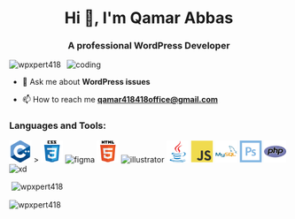 <h1 align="center">Hi 👋, I'm Qamar Abbas</h1>
<h3 align="center">A professional WordPress Developer</h3>
<img align="right" alt="coding" width="400" src="https://user-images.githubusercontent.com/55389276/140866485-8fb1c876-9a8f-4d6a-98dc-08c4981eaf70.gif">
<p align="left"> <img src="https://komarev.com/ghpvc/?username=wpxpert418&label=Profile%20views&color=0e75b6&style=flat" alt="wpxpert418" /> </p>

- 💬 Ask me about **WordPress issues**

- 📫 How to reach me **qamar418418office@gmail.com**

<h3 align="left">Languages and Tools:</h3>
<p align="left"> <img src="https://raw.githubusercontent.com/devicons/devicon/master/icons/cplusplus/cplusplus-original.svg" alt="cplusplus" width="40" height="40"/>  >  <img src="https://raw.githubusercontent.com/devicons/devicon/master/icons/css3/css3-original-wordmark.svg" alt="css3" width="40" height="40"/>     <img src="https://www.vectorlogo.zone/logos/figma/figma-icon.svg" alt="figma" width="40" height="40"/>    <img src="https://raw.githubusercontent.com/devicons/devicon/master/icons/html5/html5-original-wordmark.svg" alt="html5" width="40" height="40"/>    <img src="https://www.vectorlogo.zone/logos/adobe_illustrator/adobe_illustrator-icon.svg" alt="illustrator" width="40" height="40"/>     <img src="https://raw.githubusercontent.com/devicons/devicon/master/icons/java/java-original.svg" alt="java" width="40" height="40"/>  <img src="https://raw.githubusercontent.com/devicons/devicon/master/icons/javascript/javascript-original.svg" alt="javascript" width="40" height="40"/>  <img src="https://raw.githubusercontent.com/devicons/devicon/master/icons/mysql/mysql-original-wordmark.svg" alt="mysql" width="40" height="40"/>   <img src="https://raw.githubusercontent.com/devicons/devicon/master/icons/photoshop/photoshop-line.svg" alt="photoshop" width="40" height="40"/>   <img src="https://raw.githubusercontent.com/devicons/devicon/master/icons/php/php-original.svg" alt="php" width="40" height="40"/>   <img src="https://cdn.worldvectorlogo.com/logos/adobe-xd.svg" alt="xd" width="40" height="40"/>   </p>

<p>&nbsp;<img align="center" src="https://github-readme-stats.vercel.app/api?username=wpxpert418&show_icons=true&locale=en" alt="wpxpert418" /></p>

<p><img align="center" src="https://github-readme-streak-stats.herokuapp.com/?user=wpxpert418&" alt="wpxpert418" /></p>
